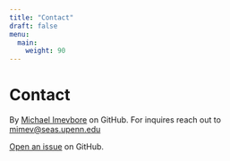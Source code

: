 ```yaml
---
title: "Contact"
draft: false
menu:
  main:
    weight: 90
---
```


# Contact

By [Michael Imevbore](https://github.com/mimevbore17/) on GitHub.
For inquires reach out to mimev@seas.upenn.edu

[Open an issue](https://github.com/jmimevbore17/hugo-mock-landing-page-autodeployed/issues/new) on GitHub.
